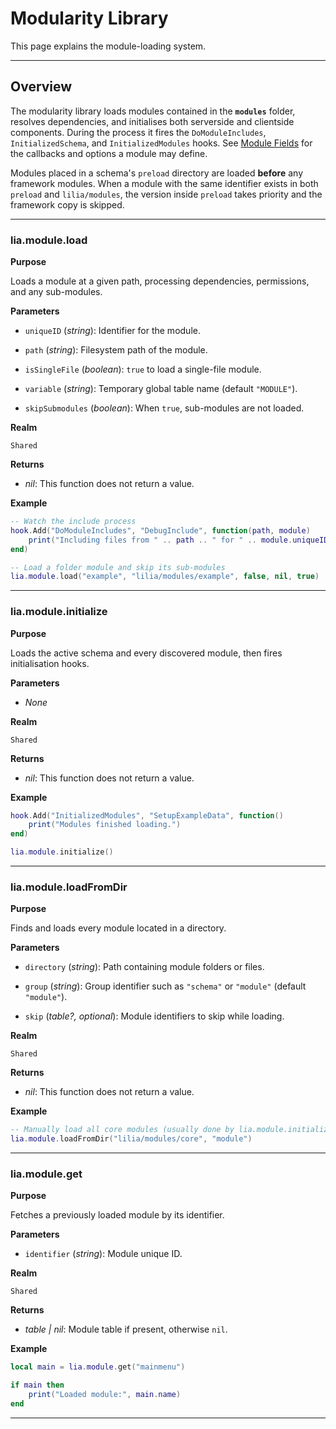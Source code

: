 # Modularity Library

This page explains the module-loading system.

---

## Overview

The modularity library loads modules contained in the **`modules`** folder, resolves dependencies, and initialises both serverside and clientside components. During the process it fires the `DoModuleIncludes`, `InitializedSchema`, and `InitializedModules` hooks. See [Module Fields](../definitions/module.md) for the callbacks and options a module may define.

Modules placed in a schema's `preload` directory are loaded **before** any framework modules. When a module with the same identifier exists in both `preload` and `lilia/modules`, the version inside `preload` takes priority and the framework copy is skipped.

---

### lia.module.load

**Purpose**

Loads a module at a given path, processing dependencies, permissions, and any sub-modules.

**Parameters**

* `uniqueID` (*string*): Identifier for the module.

* `path` (*string*): Filesystem path of the module.

* `isSingleFile` (*boolean*): `true` to load a single-file module.

* `variable` (*string*): Temporary global table name (default `"MODULE"`).

* `skipSubmodules` (*boolean*): When `true`, sub-modules are not loaded.

**Realm**

`Shared`

**Returns**

* *nil*: This function does not return a value.

**Example**

```lua
-- Watch the include process
hook.Add("DoModuleIncludes", "DebugInclude", function(path, module)
    print("Including files from " .. path .. " for " .. module.uniqueID)
end)

-- Load a folder module and skip its sub-modules
lia.module.load("example", "lilia/modules/example", false, nil, true)
```

---

### lia.module.initialize

**Purpose**

Loads the active schema and every discovered module, then fires initialisation hooks.

**Parameters**

* *None*

**Realm**

`Shared`

**Returns**

* *nil*: This function does not return a value.

**Example**

```lua
hook.Add("InitializedModules", "SetupExampleData", function()
    print("Modules finished loading.")
end)

lia.module.initialize()
```

---

### lia.module.loadFromDir

**Purpose**

Finds and loads every module located in a directory.

**Parameters**

* `directory` (*string*): Path containing module folders or files.

* `group` (*string*): Group identifier such as `"schema"` or `"module"` (default `"module"`).
* `skip` (*table?, optional*): Module identifiers to skip while loading.

**Realm**

`Shared`

**Returns**

* *nil*: This function does not return a value.

**Example**

```lua
-- Manually load all core modules (usually done by lia.module.initialize)
lia.module.loadFromDir("lilia/modules/core", "module")
```

---

### lia.module.get

**Purpose**

Fetches a previously loaded module by its identifier.

**Parameters**

* `identifier` (*string*): Module unique ID.

**Realm**

`Shared`

**Returns**

* *table | nil*: Module table if present, otherwise `nil`.

**Example**

```lua
local main = lia.module.get("mainmenu")

if main then
    print("Loaded module:", main.name)
end
```

---